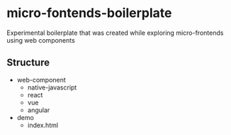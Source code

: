 # micro-fontends-boilerplate
Experimental boilerplate that was created while exploring micro-frontends using web components

## Structure
 - web-component
   - native-javascript
   - react
   - vue
   - angular
 - demo
    - index.html
